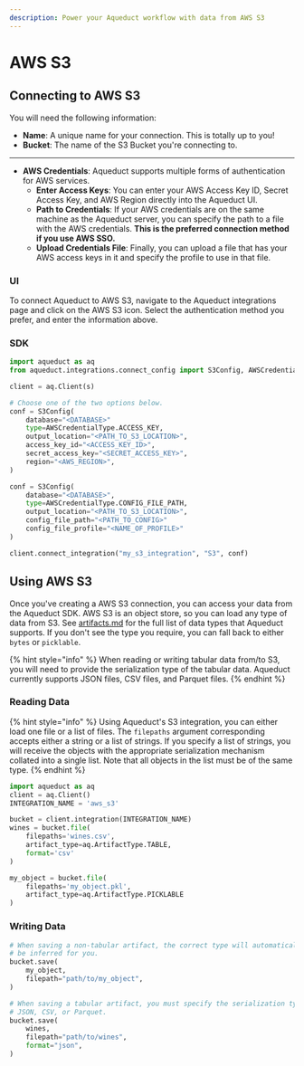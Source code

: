 ```yaml
---
description: Power your Aqueduct workflow with data from AWS S3
---
```


# AWS S3

## Connecting to AWS S3

You will need the following information:

* **Name**: A unique name for your connection. This is totally up to you!
* **Bucket**: The name of the S3 Bucket you're connecting to.
* ****
* **AWS Credentials**: Aqueduct supports multiple forms of authentication for AWS services.
  * **Enter Access Keys**: You can enter your AWS Access Key ID, Secret Access Key, and AWS Region directly into the Aqueduct UI.
  * **Path to Credentials**: If your AWS credentials are on the same machine as the Aqueduct server, you can specify the path to a file with the AWS credentials. **This is the preferred connection method if you use AWS SSO.**
  * **Upload Credentials File**: Finally, you can upload a file that has your AWS access keys in it and specify the profile to use in that file.&#x20;

### UI

To connect Aqueduct to AWS S3, navigate to the Aqueduct integrations page and click on the AWS S3 icon. Select the authentication method you prefer, and enter the information above.

### SDK

```python
import aqueduct as aq
from aqueduct.integrations.connect_config import S3Config, AWSCredentialType

client = aq.Client(s)

# Choose one of the two options below.
conf = S3Config(
    database="<DATABASE>"
    type=AWSCredentialType.ACCESS_KEY,
    output_location="<PATH_TO_S3_LOCATION>",
    access_key_id="<ACCESS_KEY_ID>",
    secret_access_key="<SECRET_ACCESS_KEY>",
    region="<AWS_REGION>",
)

conf = S3Config(
    database="<DATABASE>",
    type=AWSCredentialType.CONFIG_FILE_PATH,
    output_location="<PATH_TO_S3_LOCATION>",    
    config_file_path="<PATH_TO_CONFIG>"
    config_file_profile="<NAME_OF_PROFILE>"
)

client.connect_integration("my_s3_integration", "S3", conf)
```

## Using AWS S3

Once you've creating a AWS S3 connection, you can access your data from the Aqueduct SDK. AWS S3 is an object store, so you can load any type of data from S3. See [artifacts.md](../../../artifacts.md "mention") for the full list of data types that Aqueduct supports. If you don't see the type you require, you can fall back to either `bytes` or `picklable`.

{% hint style="info" %}
When reading or writing tabular data from/to S3, you will need to provide the serialization type of the tabular data. Aqueduct currently supports JSON files, CSV files, and Parquet files.
{% endhint %}

### Reading Data

{% hint style="info" %}
Using Aqueduct's S3 integration, you can either load one file or a list of files. The `filepaths` argument corresponding accepts either a string or a list of strings. If you specify a list of strings, you will receive the objects with the appropriate serialization mechanism collated into a single list. Note that all objects in the list must be of the same type.
{% endhint %}

```python
import aqueduct as aq
client = aq.Client()
INTEGRATION_NAME = 'aws_s3'

bucket = client.integration(INTEGRATION_NAME)
wines = bucket.file(
    filepaths='wines.csv', 
    artifact_type=aq.ArtifactType.TABLE, 
    format='csv'
)

my_object = bucket.file(
    filepaths='my_object.pkl',
    artifact_type=aq.ArtifactType.PICKLABLE
)
```

### Writing Data

```python
# When saving a non-tabular artifact, the correct type will automatically
# be inferred for you.
bucket.save(
    my_object,
    filepath="path/to/my_object",
)

# When saving a tabular artifact, you must specify the serialization type: 
# JSON, CSV, or Parquet.
bucket.save(
    wines,
    filepath="path/to/wines",
    format="json",
)
```
